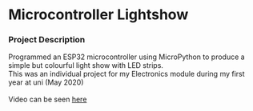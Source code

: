 # Microcontroller Lightshow

### Project Description
Programmed an ESP32 microcontroller using MicroPython to produce a simple but colourful light show with LED strips. </br>
This was an individual project for my Electronics module during my first year at uni (May 2020)
</br></br>
Video can be seen [here](https://drive.google.com/file/d/19FUHt4NIMmQEJShi_Gy7r7nEw4K-DmU1/view?usp=sharing)
